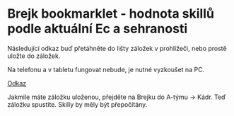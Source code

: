 # Brejk bookmarklet - hodnota skillů podle aktuální Ec a sehranosti

Následující odkaz buď přetáhněte do lišty záložek v prohlížeči, nebo prostě uložte do záložek.

Na telefonu a v tabletu fungovat nebude, je nutné vyzkoušet na PC.

<a href="javascript:(function(){const e=new URLSearchParams(window.location.search).get('p');if(e&&'tym_kadr'==e){const e=document.querySelector('.content-data');let t,n,r=document.createElement('p'),o=function(){t=parseInt(document.querySelector('#div_sehranost td:nth-child(2)').textContent.slice(10,-2)),n=40*t/100/100+1},l=function(){let e=document.querySelectorAll('[id^=div_kategorie_id] > table > tbody > tr');o(),e.forEach((function(e){let t=e.classList.contains('bgcolor-orange'),r=parseInt(e.querySelector('td:nth-child(22)').innerHTML)/100,o=e.querySelectorAll('td');for(let e=3;e<12;e++){o[e].querySelector('span')&&o[e].removeChild(o[e].querySelector('span'));let l=document.createElement('span');l.style.position='absolute',l.style.left='0',l.style.width='100%',l.style.textAlign='right',l.style.color='#000',l.innerHTML=t?Math.round(parseInt(o[e].innerHTML)*r*n):Math.round(parseInt(o[e].innerHTML)*r),o[e].style.position='relative',o[e].style.color='transparent',o[e].appendChild(l)}}))};r.style.textAlign='left',r.style.marginBottom='1rem',r.innerHTML='✔️ Hodnota skillů upravená podle aktuální EC, u základní jedenáctky zohledněna také sehranost.',e.prepend(r),e.addEventListener('change',(function(e){'checkbox'!=e.target.getAttribute('type')&&'select'!=e.target.getAttribute('type')||setInterval((function(){l()}),500)})),l()}})()">Odkaz</a>

Jakmile máte záložku uloženou, přejděte na Brejku do A-týmu -> Kádr. Teď záložku spustíte. Skilly by měly být přepočítány.
